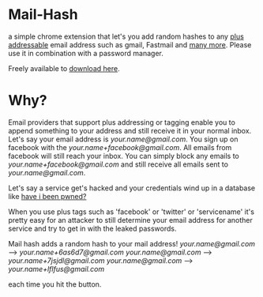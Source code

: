# Mail-Hash

a simple chrome extension that let's you add random hashes to any [plus addressable](https://www.fastmail.com/help/receive/addressing.html) email address such as gmail, Fastmail and [many more](https://en.wikipedia.org/wiki/Comparison_of_webmail_providers#Features). Please use it in combination with a password manager.

Freely available to [download here](http://chrome-app-store-address.com).

# Why?

Email providers that support plus addressing or tagging enable you to append something to your address and still receive it in your normal inbox.
Let's say your email address is _your.name@gmail.com_. You sign up on facebook with the _your.name+facebook@gmail.com_.
All emails from facebook will still reach your inbox. You can simply block any emails to _your.name+facebook@gmail.com_ and still receive all emails sent to _your.name@gmail.com_.

Let's say a service get's hacked and your credentials wind up in a database like [have i been pwned?](https://haveibeenpwned.com/)

When you use plus tags such as 'facebook' or 'twitter' or 'servicename' it's pretty easy for an attacker to still determine your email address for another service and try to get in with the leaked passwords.

Mail hash adds a random hash to your mail address!
_your.name@gmail.com_ --> _your.name+6as6d7@gmail.com_
_your.name@gmail.com_ --> _your.name+7jsjdl@gmail.com_
_your.name@gmail.com_ --> _your.name+lflfus@gmail.com_

each time you hit the button.
